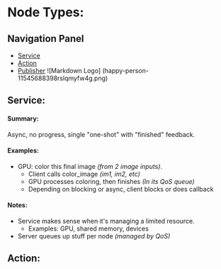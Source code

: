 # Node Types:
## **Navigation Panel**
* [Service](#service:)
* [Action](#action:)
* [Publisher](#publisher:)
![Markdown Logo] (happy-person-11545688398rslqmyfw4g.png)
## **Service:** 
#### **Summary:**
Async, no progress, single "one-shot" with "finished" feedback. 

#### **Examples:**
* GPU: color this final image *(from 2 image inputs)*. 
  * Client calls color_image *(im1, im2, etc)*
  * GPU processes coloring, then finishes *(In its QoS queue)*
  * Depending on blocking or async, client blocks or does callback
#### Notes:
* Service makes sense when it's managing a limited resource. 
  * Examples: GPU, shared 	memory, devices
* Server queues up stuff per node *(managed by QoS)*


## <a name ="Action"></a> **Action:** 

